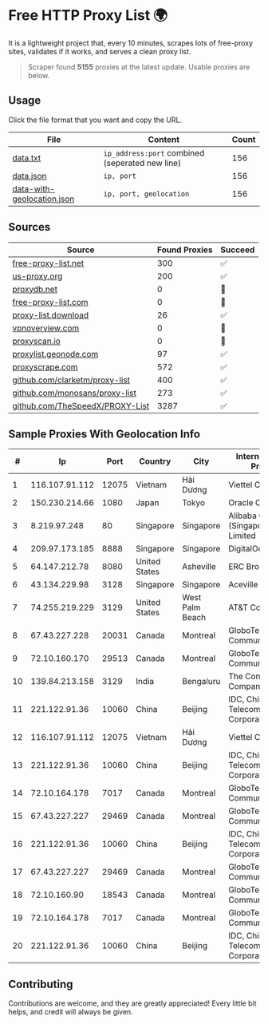 
# Free HTTP Proxy List 🌍

It is a lightweight project that, every 10 minutes, scrapes lots of free-proxy sites, validates if it works, and serves a clean proxy list.


> Scraper found **5155** proxies at the latest update. Usable proxies are below.

## Usage

Click the file format that you want and copy the URL.


|File|Content|Count|
|----|-------|-----|
|[data.txt](https://raw.githubusercontent.com/themiralay/Proxy-List-World/master/data.txt)|`ip_address:port` combined (seperated new line)|156|
|[data.json](https://raw.githubusercontent.com/themiralay/Proxy-List-World/master/data.json)|`ip, port`|156|
|[data-with-geolocation.json](https://raw.githubusercontent.com/themiralay/Proxy-List-World/master/data-with-geolocation.json)|`ip, port, geolocation`|156|

## Sources

|Source|Found Proxies|Succeed|
|------|-------------|-------|
|[free-proxy-list.net](https://free-proxy-list.net)|300|✅|
|[us-proxy.org](https://www.us-proxy.org)|200|✅|
|[proxydb.net](http://proxydb.net)|0|🚫|
|[free-proxy-list.com](https://free-proxy-list.com/?page=&port=&type%5B%5D=http&type%5B%5D=https&up_time=0&search=Search)|0|🚫|
|[proxy-list.download](https://www.proxy-list.download/HTTP)|26|✅|
|[vpnoverview.com](https://vpnoverview.com/privacy/anonymous-browsing/free-proxy-servers)|0|🚫|
|[proxyscan.io](https://www.proxyscan.io)|0|🚫|
|[proxylist.geonode.com](https://proxylist.geonode.com/api/proxy-list?limit=300&page=1&sort_by=lastChecked&sort_type=desc&protocols=http,https)|97|✅|
|[proxyscrape.com](https://api.proxyscrape.com/v2/?request=displayproxies&protocol=http&timeout=10000&country=all&ssl=all&anonymity=all)|572|✅|
|[github.com/clarketm/proxy-list](https://raw.githubusercontent.com/clarketm/proxy-list/master/proxy-list-raw.txt)|400|✅|
|[github.com/monosans/proxy-list](https://raw.githubusercontent.com/monosans/proxy-list/main/proxies/http.txt)|273|✅|
|[github.com/TheSpeedX/PROXY-List](https://raw.githubusercontent.com/TheSpeedX/PROXY-List/master/http.txt)|3287|✅|


## Sample Proxies With Geolocation Info

|#|Ip|Port|Country|City|Internet Service Provider|
|-|--|----|-------|----|-------------------------|
|1|116.107.91.112|12075|Vietnam|Hải Dương|Viettel Corporation|
|2|150.230.214.66|1080|Japan|Tokyo|Oracle Corporation|
|3|8.219.97.248|80|Singapore|Singapore|Alibaba Cloud (Singapore) Private Limited|
|4|209.97.173.185|8888|Singapore|Singapore|DigitalOcean, LLC|
|5|64.147.212.78|8080|United States|Asheville|ERC Broadband|
|6|43.134.229.98|3128|Singapore|Singapore|Aceville Pte.ltd|
|7|74.255.219.229|3129|United States|West Palm Beach|AT&T Corp.|
|8|67.43.227.228|20031|Canada|Montreal|GloboTech Communications|
|9|72.10.160.170|29513|Canada|Montreal|GloboTech Communications|
|10|139.84.213.158|3129|India|Bengaluru|The Constant Company, LLC|
|11|221.122.91.36|10060|China|Beijing|IDC, China Telecommunications Corporation|
|12|116.107.91.112|12075|Vietnam|Hải Dương|Viettel Corporation|
|13|221.122.91.36|10060|China|Beijing|IDC, China Telecommunications Corporation|
|14|72.10.164.178|7017|Canada|Montreal|GloboTech Communications|
|15|67.43.227.227|29469|Canada|Montreal|GloboTech Communications|
|16|221.122.91.36|10060|China|Beijing|IDC, China Telecommunications Corporation|
|17|67.43.227.227|29469|Canada|Montreal|GloboTech Communications|
|18|72.10.160.90|18543|Canada|Montreal|GloboTech Communications|
|19|72.10.164.178|7017|Canada|Montreal|GloboTech Communications|
|20|221.122.91.36|10060|China|Beijing|IDC, China Telecommunications Corporation|



## Contributing

Contributions are welcome, and they are greatly appreciated! Every
little bit helps, and credit will always be given.

